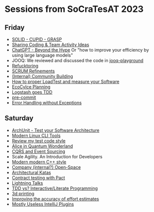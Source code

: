 # Sessions from SoCraTesAT 2023

## Friday

* [SOLID - CUPID - GRASP](./solid-cupid-grasp/solid-cupid-grasp.md)
* [Sharing Coding & Team Activity Ideas](<./Sharing Coding & Team Activity Ideas/Team Activity Ideas.md>)
* [ChatGPT - Beyond the Hype](<./ChatGPT - Beyond the hype/ChatGPT Beyond the Hype.pdf>) Or "how to improve your efficiency by using large language models"
* JOOQ: We reviewed and discussed the code in [jooq-playground](https://github.com/dtanzer/jooq-playground)
* [Refucktoring](./Refucktoring/Refucktoring.md)
* [SCRUM Refinements](./SCRUM%20Refinement/Readme.md)
* [(Internal) Community Building](./InternalCommunityBuilding/InternalCommunityBuilding.md)
* [How to proper LoadTest and measure your Software](./How-to-LoadTest/How-toLoadTest.md)
* [EcoCylce Planning](./EcoCycle-Planning/EcoCycle-Planning.md)
* [Logstash goes TDD](./Logstash%20goes%20TDD/README.md)
* [pre-commit](./pre-commit/pre-commit.md)
* [Error Handling without Exceptions](monads/README.adoc)

## Saturday

* [ArchUnit - Test your Software Architecture](<./ArchUnit - Test your Software Architecture/ArchUnit.pdf>)
* [Modern Linux CLI Tools](./modern-linux-cli-tools/README.md)
* [Review my test code style](./review-my-test-code-style/review-my-test-code-style.md)
* [Alice in Quantum Wonderland](./alice-in-quantum-wonderland/Alice_in_Quantum_Wonderland.pdf)
* [CQRS and Event Sourcing](./cqrs-and-eventsourcing/cqrs-and-eventsourcing.pdf)
* Scale Agility. An Introduction for Developers
* [Modern modern C++ style](./modern-modern-cpp/modern-modern-cpp.md)
* [Company (internal?) Open-Space](./Company-Internal-Open-Space/Readme.md)
* [Architectural Katas](./Architectural-Katas/Architectural-Katas.md)
* [Contract testing with Pact](./contract-testing-with-pact)
* [Lightning Talks](./lightning-talks)
* [TDD vs? Interactive/Literate Programming](./tdd-vs-ip-and-lp)
* [3d printing](./3d-printing)
* [Improving the accuracy of effort estimates](accuracy-of-effort-estimates/accuracy-of-effort-estimates.md)
* [Mostly Useless IntelliJ Plugins](mostly-useless-plugins/README.adoc)
